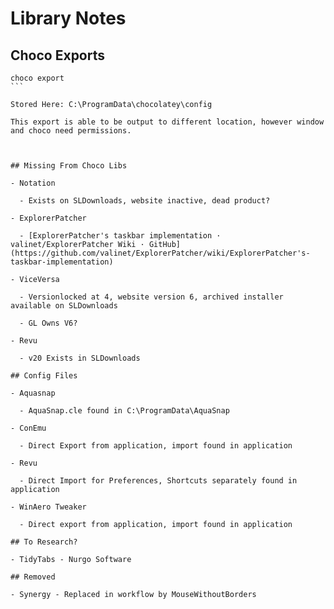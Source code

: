 # Library Notes

## Choco Exports

``````
choco export
```

Stored Here: C:\ProgramData\chocolatey\config

This export is able to be output to different location, however window and choco need permissions.



## Missing From Choco Libs

- Notation
  
  - Exists on SLDownloads, website inactive, dead product?

- ExplorerPatcher
  
  - [ExplorerPatcher's taskbar implementation · valinet/ExplorerPatcher Wiki · GitHub](https://github.com/valinet/ExplorerPatcher/wiki/ExplorerPatcher's-taskbar-implementation)

- ViceVersa 
  
  - Versionlocked at 4, website version 6, archived installer available on SLDownloads
  
  - GL Owns V6?

- Revu
  
  - v20 Exists in SLDownloads

## Config Files

- Aquasnap
  
  - AquaSnap.cle found in C:\ProgramData\AquaSnap

- ConEmu
  
  - Direct Export from application, import found in application

- Revu
  
  - Direct Import for Preferences, Shortcuts separately found in application

- WinAero Tweaker
  
  - Direct export from application, import found in application

## To Research?

- TidyTabs - Nurgo Software

## Removed

- Synergy - Replaced in workflow by MouseWithoutBorders
